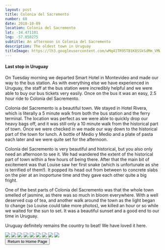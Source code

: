 ```yaml
---
layout: post
title: Colonia del Sacremento
number: 60
date: 2018-10-09
location: Colonia del Sacremento
lat: -34.471101
lng: -57.850275
subtitle: An afternoon in Colonia del Sacremento
description: The oldest town in Uruguay
titleImage: https://lh3.googleusercontent.com/wMq41TR95TB1K8SSkSdMm_VMWG59FF1sTilIurTWXfhmyyYgPS-CydHa9nTItoWp8aNnFeBTMcqg7hr2nNO-zyiypLjmkss1wyvo1VoBsDOnbhSwcQ1JUawdBNJBoaeJ8DXMO59jsgw=w2400
---
```


<h4>Last stop in Uruguay</h4>

On Tuesday morning we departed Smart Hotel in Montevideo and made our way to the bus station. As with everything else we have experienced
in Uruguay,  the staff at the bus station were incredibly helpful and we were able to buy our bus tickets very easily. Once on the bus 
it was an easy, 2.5 hour ride to Colonia del Sacremento. 

Colonia del Sacremento is a beautiful town. We stayed in Hotel Rivera, which is literally a 5 minute walk from both the bus station and
the ferry terminal. The location was perfect as we were able to quickly drop our heavy bags off, and it was still only a 10 minute walk
from the historical part of town. Once we were checked in we made our way down to the historical part of the town for lunch. A bottle of
Medio y Medio and a plate of pasta each later and we were quite set for the afternoon. 

Colonia del Sacremento is very beautiful and historical, but you also only need an afternoon to see it. We had wandered the extent of 
the historical part of town within a few hours of being there. After that the main bit of excitement was that Louise saw her first snake
(which is unfortunate as she is terrified of them!). It popped its head out from between to concrete slabs on the pier at an inoportune
time and they gave each other quite a big fright. 

One of the best parts of Colonia del Sacremento was that the whole town smelled of jasmine, as there was so much in bloom everywhere. 
With a well deserved cup of tea, and another walk around the town as the light began to change (so Louise could take more photos),
we killed an hour or so while we waited for the sun to set. It was a beautiful sunset and a good end to our time in Uruguay. 

Uruguay definitely remains the country to beat! We have loved it here. 

<img src="https://lh3.googleusercontent.com/8ZSm5qLbtWxObKf8Qs6c3-13EgyT6qQSSD9tojGsLg5-8ltKh1HMNNttqiGSAisaoj4Od9g90_M2bIroTxtncerzygJHHuBzhbybB2h4jqqiOo3oBeNdMA29wlwqmZ1yECTKSat0FMM=w2400" class="image1">
<img src="https://lh3.googleusercontent.com/bIqQxJFH9QfXzjKGM84Rx6ed2XHRsH3rNMv_zxDR1VyXXW0U17C5NE4WQLhk_OAuccnj6TSVDeOj1Zn4RsXIEXOtKl4uG6I-Ecy5EdlC97TXjsi_VPTaSQE8FjvgY2b0A8RKsGfrCtA=w2400" class="image1">
<img src="https://lh3.googleusercontent.com/neygn0pI_ApMw_G8P9JILWfWuXpgtNbpsXUKGwnXS0Aj9nuQxKJcLfUhee3y6Fe66GEcYMnmq2ikG_TVDlgR8EydGniut64P5sIEme3PYyaDuTfs9XM8Tvq7izGZovDPKa12q6YRlUE=w2400" class="image1">
<img src="https://lh3.googleusercontent.com/gXLll2ZSpOIEyBVyshH2v3fHUVkNs6SXAnqVogy4RV3041vvdwNmiLgCdSUbmt00osndkHV0-URLG3JkLwn5mg85xisrOIULQ1VToX7NZpqNuFK1Fa8_vKQgum-JUMaacfVkeJX235A=w2400" class="image1"> 
<img src="https://lh3.googleusercontent.com/4tz78-LfqE9o15yUf8BxREiN8WGSwO5PLmQbzLndzz1W7V16x_C1nn5FTr0b-aRo9_ck2vmYuRTK071bQASjiYj_C5EbSMzWRh9f-GhK6BPnCHty6aUI04YCzywpdsADSZmaSx3XYW4=w2400" class="image1">
<img src="https://lh3.googleusercontent.com/Drr70i3Ms6mCG1Jrb5gxgR77s51pnfoatEQOkXYUnvcD2woyI_ID3m5Wfcln6VVBKz99uLuC1SqVH9WekEwjS7HpqxInylRnVxrKI3IpkItUhxz_1vm9a7IL03FU0omtwnUid3kXyX8=w2400" class="image1">
<img src="https://lh3.googleusercontent.com/xXoqz8ebiXEpCYnzAKFGyd89ZS-_OWbVfiaD4ZU2kDgy6p-2i9H675-Yd3hTv4r_XJVFZBuAK34KaueHR8hIG4NEjU4spJ5zih8MmUiAYIgcVrw5IniRvzqtusmRxan3drYwzAYw5cg=w2400" class="image1"> 
<img src="https://lh3.googleusercontent.com/vUaTgkv-CfOFlRsGfAZzUfglcomwTuOeEGYlSFQy7OMEnlCOI60EIJbR62-ugLj7TTxok81wJT0IkNAPOGzAO5rb3tCt4ouB0gSyTQf_bdDsaoqKTVe0Ls5zgIp3det2AsHKDZGysRc=w2400" class="image1"> 
<img src="https://lh3.googleusercontent.com/7ZBI9PylUn4iCqV7kJZn_vzGG9Z1gdUXILEpH2bhKq-1hqCg78TxknCDBDf__5iMRYfe82bnq9Zka83_CFwjhHTwU2wD2XQjCWDof8S1wSLewUmFJbVNtYsYQQitiipf7yX30_N0M8I=w2400" class="image1">

<div class="wrapper">
  <input type="button" class="button" value="Return to Home Page" onclick="self.close()">
</div>
